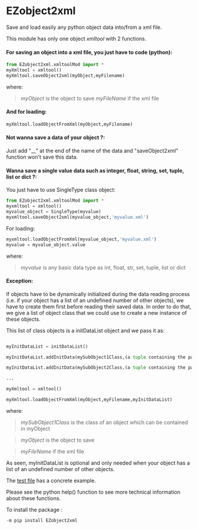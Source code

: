 # EZobject2xml
Save and load easily any python object data into/from a xml file.

This module has only one object _xmltool_ with 2 functions.

#### For saving an object into a xml file, you just have to code (python):
```python
from EZobject2xml.xmltoolMod import *
myXmltool = xmltool()
myXmltool.saveObject2xml(myObject,myFilename)
```
where:
>_myObject_ is the object to save
>_myFileName_ if the xml file

#### And for loading:
```python
myXmltool.loadObjectFromXml(myObject,myFilename)
```

#### Not wanna save a data of your object ?:
Just add "__" at the end of the name of the data and "saveObject2xml" function won't save this data.

#### Wanna save a single value data such as integer, float, string, set, tuple, list or dict ?:
You just have to use SingleType class object:
```python
from EZobject2xml.xmltoolMod import *
myxmltool = xmltool()
myvalue_object = SingleType(myvalue)
myxmltool.saveObject2xml(myvalue_object,'myvalue.xml')
```
For loading:
```python
myxmltool.loadObjectFromXml(myvalue_object,'myvalue.xml')
myvalue = myvalue_object.value
```
where:
>_myvalue_ is any basic data type as int, float, str, set, tuple, list or dict

#### Exception:
If objects have to be dynamically initialized during the data reading process
(i.e. if your object has a list of an undefined number of other objects), 
we have to create them first before reading their saved data.
In order to do that, we give a list of object class that we could use to create a new instance of these objects.

This list of class objects is a initDataList object and we pass it as:
```python

myInitDataList = initDataList()

myInitDataList.addInitData(mySubObject1Class,(a tuple containing the parameters to initialize this SubObject))

myInitDataList.addInitData(mySubObject2Class,(a tuple containing the parameters to initialize this SubObject))

...

myXmltool = xmltool()

myXmltool.loadObjectFromXml(myObject,myFilename,myInitDataList)
```
where:

>_mySubObject1Class_ is the class of an object which can be contained in myObject

>_myObject_ is the object to save

>_myFileName_ if the xml file

As seen, myInitDataList is optional and only needed when your object has a list of an undefined number of other objects.

The [test file](https://github.com/JoshuaWar/EZobject2xml/tree/master/tests "test file") has a concrete example.

Please see the python help() function to see more technical information about these functions.

To install the package :
```python
-m pip install EZobject2xml
```
